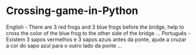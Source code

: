 # Crossing-game-in-Python
English - There are 3 red frogs and 3 blue frogs before the bridge, help to cross the color of the blue frog to the other side of the bridge ...
Português - Existem 3 sapos vermelhos e 3 sapos azuis antes da ponte, ajude a cruzar a cor do sapo azul para o outro lado da ponte ...
